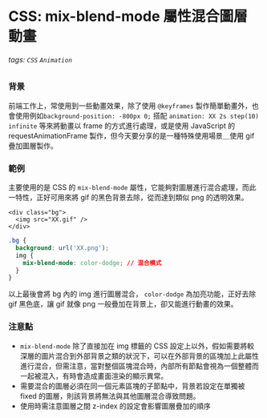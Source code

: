 # CSS: mix-blend-mode 屬性混合圖層動畫
###### tags: `CSS` `Animation`

### 背景

前端工作上，常使用到一些動畫效果，除了使用 `@keyframes` 製作簡單動畫外，也會使用例如`background-position: -800px 0;` 搭配 `animation: XX 2s step(10) infinite` 等來將動畫以 frame 的方式進行處理，或是使用 JavaScript 的 requestAnimationFrame 製作，但今天要分享的是一種特殊使用場景＿使用 gif 疊加圖層製作。

### 範例

主要使用的是 CSS 的 `mix-blend-mode` 屬性，它能夠對圖層進行混合處理，而此一特性，正好可用來將 gif 的黑色背景去除，從而達到類似 png 的透明效果。

```htmlmixed=
<div class="bg">
  <img src="XX.gif" />
</div>
```

```css
.bg {
  background: url('XX.png');
  img {
    mix-blend-mode: color-dodge; // 混合模式
  }
}
```

以上最後會將 bg 內的 img 進行圖層混合， `color-dodge` 為加亮功能，正好去除 gif 黑色底，讓 gif 就像 png 一般疊加在背景上，卻又能進行動畫的效果。


### 注意點

* `mix-blend-mode` 除了直接加在 img 標籤的 CSS 設定上以外，假如需要將較深層的圖片混合到外部背景之類的狀況下，可以在外部背景的區塊加上此屬性進行混合，但需注意，當對整個區塊混合時，內部所有節點會視為一個整體而一起被混入，有時會造成畫面渲染的顯示異常。
* 需要混合的圖層必須在同一個元素區塊的子節點中，背景若設定在單獨被 fixed 的圖層，則該背景將無法與其他圖層混合導致問題。
* 使用時需注意圖層之間 z-index 的設定會影響圖層疊加的順序